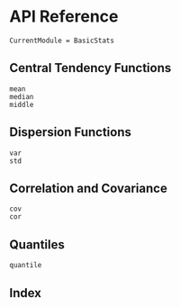 # API Reference

```@meta
CurrentModule = BasicStats
```

## Central Tendency Functions

```@docs
mean
median
middle
```

## Dispersion Functions

```@docs
var
std
```

## Correlation and Covariance

```@docs
cov
cor
```

## Quantiles

```@docs
quantile
```

## Index

```@index
```